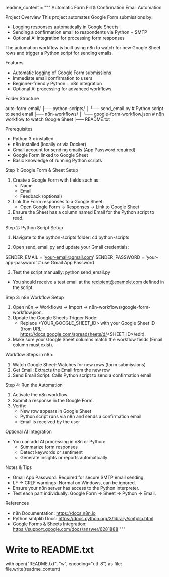 readme_content = """
Automatic Form Fill & Confirmation Email Automation

Project Overview
This project automates Google Form submissions by:
- Logging responses automatically in Google Sheets
- Sending a confirmation email to respondents via Python + SMTP
- Optional AI integration for processing form responses

The automation workflow is built using n8n to watch for new Google Sheet rows and trigger a Python script for sending emails.

Features
- Automatic logging of Google Form submissions
- Immediate email confirmation to users
- Beginner-friendly Python + n8n integration
- Optional AI processing for advanced workflows

Folder Structure

auto-form-email/
├── python-scripts/
│   └── send_email.py        # Python script to send email
├── n8n-workflows/
│   └── google-form-workflow.json   # n8n workflow to watch Google Sheet
├── README.txt

Prerequisites
- Python 3.x installed
- n8n installed (locally or via Docker)
- Gmail account for sending emails (App Password required)
- Google Form linked to Google Sheet
- Basic knowledge of running Python scripts

Step 1: Google Form & Sheet Setup
1. Create a Google Form with fields such as:
   - Name
   - Email
   - Feedback (optional)
2. Link the Form responses to a Google Sheet:
   - Open Google Form → Responses → Link to Google Sheet
3. Ensure the Sheet has a column named Email for the Python script to read.

Step 2: Python Script Setup
1. Navigate to the python-scripts folder:
cd python-scripts

2. Open send_email.py and update your Gmail credentials:

SENDER_EMAIL = 'your-email@gmail.com'
SENDER_PASSWORD = 'your-app-password'  # use Gmail App Password

3. Test the script manually:
python send_email.py

- You should receive a test email at the recipient@example.com defined in the script.

Step 3: n8n Workflow Setup
1. Open n8n → Workflows → Import → n8n-workflows/google-form-workflow.json.
2. Update the Google Sheets Trigger Node:
   - Replace <YOUR_GOOGLE_SHEET_ID> with your Google Sheet ID (from URL: https://docs.google.com/spreadsheets/d/<SHEET_ID>/edit).
3. Make sure your Google Sheet columns match the workflow fields (Email column must exist).

Workflow Steps in n8n:
1. Watch Google Sheet: Watches for new rows (form submissions)
2. Get Email: Extracts the Email from the new row
3. Send Email Script: Calls Python script to send a confirmation email

Step 4: Run the Automation
1. Activate the n8n workflow.
2. Submit a response in the Google Form.
3. Verify:
   - New row appears in Google Sheet
   - Python script runs via n8n and sends a confirmation email
   - Email is received by the user

Optional AI Integration
- You can add AI processing in n8n or Python:
  - Summarize form responses
  - Detect keywords or sentiment
  - Generate insights or reports automatically

Notes & Tips
- Gmail App Password: Required for secure SMTP email sending.
- LF → CRLF warnings: Normal on Windows, can be ignored.
- Ensure your n8n server has access to the Python interpreter.
- Test each part individually: Google Form → Sheet → Python → Email.

References
- n8n Documentation: https://docs.n8n.io
- Python smtplib Docs: https://docs.python.org/3/library/smtplib.html
- Google Forms & Sheets Integration: https://support.google.com/docs/answer/6281888
"""

# Write to README.txt
with open("README.txt", "w", encoding="utf-8") as file:
    file.write(readme_content)
